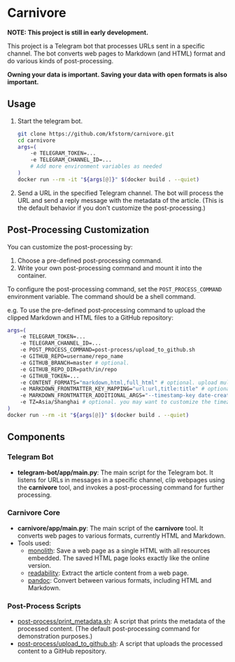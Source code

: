 # Carnivore

**NOTE: This project is still in early development.**

This project is a Telegram bot that processes URLs sent in a specific channel. The bot converts web pages to Markdown (and HTML) format and do various kinds of post-processing.

**Owning your data is important. Saving your data with open formats is also important.**

## Usage

1. Start the telegram bot.

    ```sh
    git clone https://github.com/kfstorm/carnivore.git
    cd carnivore
    args=(
        -e TELEGRAM_TOKEN=...
        -e TELEGRAM_CHANNEL_ID=...
        # Add more environment variables as needed
    )
    docker run --rm -it "${args[@]}" $(docker build . --quiet)
    ```

2. Send a URL in the specified Telegram channel. The bot will process the URL and send a reply message with the metadata of the article. (This is the default behavior if you don't customize the post-processing.)

## Post-Processing Customization

You can customize the post-processing by:

1. Choose a pre-defined post-processing command.
2. Write your own post-processing command and mount it into the container.

To configure the post-processing command, set the `POST_PROCESS_COMMAND` environment variable. The command should be a shell command.

e.g. To use the pre-defined post-processing command to upload the clipped Markdown and HTML files to a GitHub repository:

```bash
args=(
    -e TELEGRAM_TOKEN=...
    -e TELEGRAM_CHANNEL_ID=...
    -e POST_PROCESS_COMMAND=post-process/upload_to_github.sh
    -e GITHUB_REPO=username/repo_name
    -e GITHUB_BRANCH=master # optional.
    -e GITHUB_REPO_DIR=path/in/repo
    -e GITHUB_TOKEN=...
    -e CONTENT_FORMATS="markdown,html,full_html" # optional. upload multiple versions of the web page. Default: markdown.
    -e MARKDOWN_FRONTMATTER_KEY_MAPPING="url:url,title:title" # optional. you may want to add frontmatter at the beginning of the Markdown file.
    -e MARKDOWN_FRONTMATTER_ADDITIONAL_ARGS="--timestamp-key date-created" # optional. you may want to add the timestamp to the frontmatter.
    -e TZ=Asia/Shanghai # optional. you may want to customize the timezone.
)
docker run --rm -it "${args[@]}" $(docker build . --quiet)
```

## Components

### Telegram Bot

- **telegram-bot/app/main.py**: The main script for the Telegram bot. It listens for URLs in messages in a specific channel, clip webpages using the **carnivore** tool, and invokes a post-processing command for further processing.

### Carnivore Core

- **carnivore/app/main.py**: The main script of the **carnivore** tool. It converts web pages to various formats, currently HTML and Markdown.
- Tools used:
  - [monolith](https://github.com/Y2Z/monolith): Save a web page as a single HTML with all resources embedded. The saved HTML page looks exactly like the online version.
  - [readability](https://github.com/mozilla/readability): Extract the article content from a web page.
  - [pandoc](https://github.com/jgm/pandoc): Convert between various formats, including HTML and Markdown.

### Post-Process Scripts

- [post-process/print_metadata.sh](process/print_metadata.sh): A script that prints the metadata of the processed content. (The default post-processing command for demonstration purposes.)
- [post-process/upload_to_github.sh](post-process/upload_to_github.sh): A script that uploads the processed content to a GitHub repository.
